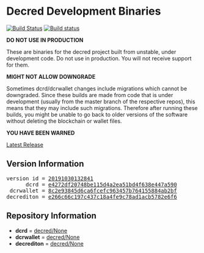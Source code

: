 
# Decred Development Binaries

[![Build Status](https://travis-ci.org/matheusd/decred-weekly-builds.svg?branch=v20191030132841)](https://travis-ci.org/matheusd/decred-weekly-builds) [![Build status](https://ci.appveyor.com/api/projects/status/hncgrnv0xuqb6s3c/branch/master?svg=true)](https://ci.appveyor.com/project/matheusd/decred-weekly-builds/branch/master)


**DO NOT USE IN PRODUCTION**

These are binaries for the decred project built from unstable, under development
code. Do not use in production. You will not receive support for them.

**MIGHT NOT ALLOW DOWNGRADE**

Sometimes dcrd/dcrwallet changes include migrations which cannot be downgraded.
Since these builds are made from code that is under development (usually from
the master branch of the respective repos), this means that they may include such
migrations. Therefore after running these builds, you might be unable to go back
to older versions of the software without deleting the blockchain or wallet
files.

**YOU HAVE BEEN WARNED**

[Latest Release](https://github.com/matheusd/decred-weekly-builds/releases/latest)

## Version Information

<pre>
version id = <a href="https://github.com/matheusd/decred-weekly-builds/releases/tag/v20191030132841">20191030132841</a>
      dcrd = <a href="https://github.com/decred/dcrd/commits/e4272df20748be115d4a2ea51bd4f638e447a590">e4272df20748be115d4a2ea51bd4f638e447a590</a>
 dcrwallet = <a href="https://github.com/decred/dcrwallet/commits/8c2e93845d6ca6fcefc963457b764155884ab2bf">8c2e93845d6ca6fcefc963457b764155884ab2bf</a>
decrediton = <a href="https://github.com/decred/decrediton/commits/e266c66c197c437c18a4fe9c78ad1acb5782e6f6">e266c66c197c437c18a4fe9c78ad1acb5782e6f6</a>
</pre>

## Repository Information

- **dcrd** = [decred/None](https://github.com/decred/dcrd)
- **dcrwallet** = [decred/None](https://github.com/decred/dcrwallet)
- **decrediton** = [decred/None](https://github.com/decred/decrediton)


